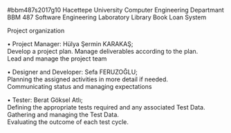 #bbm487s2017g10
Hacettepe University Computer Engineering Departmant
BBM 487 Software Engineering Laboratory
Library Book Loan System

Project organization 
 
• Project Manager: Hülya Şermin KARAKAŞ;   
Develop a project plan. 
Manage deliverables according to the plan.  
Lead and manage the project team 
 
• Designer and Developer: Sefa FERUZOĞLU;   
Planning the assigned activities in more detail if needed.   
Communicating status and managing expectations 
 
• Tester: Berat Göksel Atlı;   
Defining the appropriate tests required and any associated Test Data.                             
Gathering and managing the Test Data.                      
Evaluating the outcome of each test cycle. 
